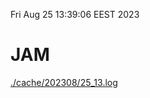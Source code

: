Fri Aug 25 13:39:06 EEST 2023
# JAM
<a href='./cache/202308/25_13.log'>./cache/202308/25_13.log</a>
